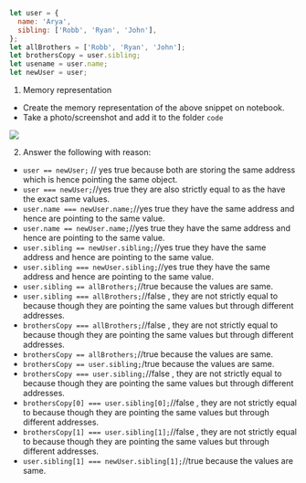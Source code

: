 ```js
let user = {
  name: 'Arya',
  sibling: ['Robb', 'Ryan', 'John'],
};
let allBrothers = ['Robb', 'Ryan', 'John'];
let brothersCopy = user.sibling;
let usename = user.name;
let newUser = user;
```

1. Memory representation

- Create the memory representation of the above snippet on notebook.
- Take a photo/screenshot and add it to the folder `code`
<img src="../ritika.jpg">
<!-- To add this image here use ![name](./hello.jpg) -->

2. Answer the following with reason:

- `user == newUser;` // yes true because both are storing the same address which is hence pointing the same object.
- `user === newUser;`//yes true they are also strictly equal to as the have the exact same values.
- `user.name === newUser.name;`//yes true they have the same address and hence are pointing to the same value.
- `user.name == newUser.name;`//yes true they have the same address and hence are pointing to the same value.
- `user.sibling == newUser.sibling;`//yes true they have the same address and hence are pointing to the same value.
- `user.sibling === newUser.sibling;`//yes true they have the same address and hence are pointing to the same value.
- `user.sibling == allBrothers;`//true because the values are same.
- `user.sibling === allBrothers;`//false , they are not strictly equal to because though they are pointing the same values but through different addresses.
- `brothersCopy === allBrothers;`//false , they are not strictly equal to because though they are pointing the same values but through different addresses.
- `brothersCopy == allBrothers;`//true because the values are same.
- `brothersCopy == user.sibling;`/true because the values are same.
- `brothersCopy === user.sibling;`//false , they are not strictly equal to because though they are pointing the same values but through different addresses.
- `brothersCopy[0] === user.sibling[0];`//false , they are not strictly equal to because though they are pointing the same values but through different addresses.
- `brothersCopy[1] === user.sibling[1];`//false , they are not strictly equal to because though they are pointing the same values but through different addresses.
- `user.sibling[1] === newUser.sibling[1];`//true because the values are same.
